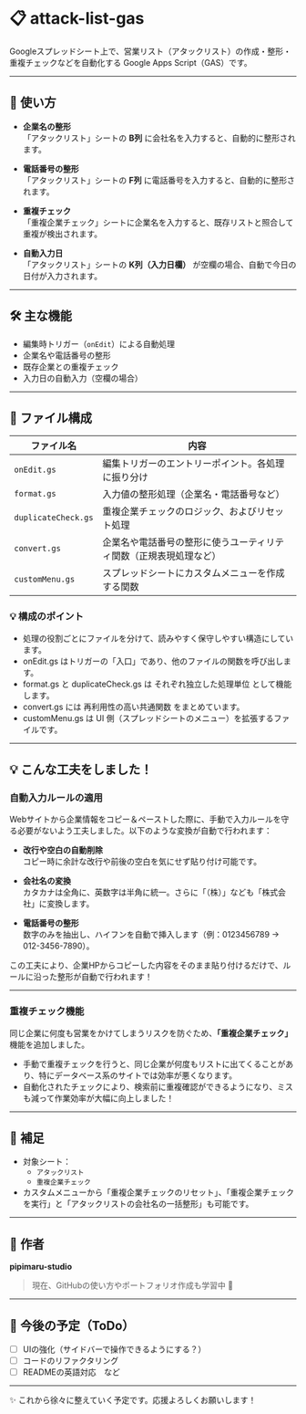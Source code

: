# 📋 attack-list-gas

Googleスプレッドシート上で、営業リスト（アタックリスト）の作成・整形・重複チェックなどを自動化する Google Apps Script（GAS）です。

---

## 🚀 使い方

- **企業名の整形**  
  「アタックリスト」シートの **B列** に会社名を入力すると、自動的に整形されます。

- **電話番号の整形**  
  「アタックリスト」シートの **F列** に電話番号を入力すると、自動的に整形されます。

- **重複チェック**  
  「重複企業チェック」シートに企業名を入力すると、既存リストと照合して重複が検出されます。

- **自動入力日**  
  「アタックリスト」シートの **K列（入力日欄）** が空欄の場合、自動で今日の日付が入力されます。

---

## 🛠 主な機能

- 編集時トリガー（`onEdit`）による自動処理
- 企業名や電話番号の整形
- 既存企業との重複チェック
- 入力日の自動入力（空欄の場合）

---

## 📁 ファイル構成

| ファイル名             | 内容                                               |
|------------------------|----------------------------------------------------|
| `onEdit.gs`            | 編集トリガーのエントリーポイント。各処理に振り分け |
| `format.gs`            | 入力値の整形処理（企業名・電話番号など）           |
| `duplicateCheck.gs`    | 重複企業チェックのロジック、およびリセット処理      |
| `convert.gs`           | 企業名や電話番号の整形に使うユーティリティ関数（正規表現処理など）                          |
| `customMenu.gs`        | スプレッドシートにカスタムメニューを作成する関数    |

### 💡 構成のポイント
- 処理の役割ごとにファイルを分けて、読みやすく保守しやすい構造にしています。
- onEdit.gs はトリガーの「入口」であり、他のファイルの関数を呼び出します。
- format.gs と duplicateCheck.gs は それぞれ独立した処理単位 として機能します。
- convert.gs には 再利用性の高い共通関数 をまとめています。
- customMenu.gs は UI 側（スプレッドシートのメニュー）を拡張するファイルです。


---

## 💡 こんな工夫をしました！

### 自動入力ルールの適用

Webサイトから企業情報をコピー＆ペーストした際に、手動で入力ルールを守る必要がないよう工夫しました。以下のような変換が自動で行われます：

- **改行や空白の自動削除**  
  コピー時に余計な改行や前後の空白を気にせず貼り付け可能です。

- **会社名の変換**  
  カタカナは全角に、英数字は半角に統一。さらに「（株）」なども「株式会社」に変換します。

- **電話番号の整形**  
  数字のみを抽出し、ハイフンを自動で挿入します（例：0123456789 → 012-3456-7890）。

この工夫により、企業HPからコピーした内容をそのまま貼り付けるだけで、ルールに沿った整形が自動で行われます！

---

### 重複チェック機能

同じ企業に何度も営業をかけてしまうリスクを防ぐため、**「重複企業チェック」** 機能を追加しました。

- 手動で重複チェックを行うと、同じ企業が何度もリストに出てくることがあり、特にデータベース系のサイトでは効率が悪くなります。
- 自動化されたチェックにより、検索前に重複確認ができるようになり、ミスも減って作業効率が大幅に向上しました！


---

## 📝 補足

- 対象シート：
  - `アタックリスト`
  - `重複企業チェック`
- カスタムメニューから「重複企業チェックのリセット」、「重複企業チェックを実行」と「アタックリストの会社名の一括整形」も可能です。

---

## 👤 作者

**pipimaru-studio**  
> 現在、GitHubの使い方やポートフォリオ作成も学習中 🐣

---

## 🚧 今後の予定（ToDo）

- [ ] UIの強化（サイドバーで操作できるようにする？）
- [ ] コードのリファクタリング
- [ ] READMEの英語対応　など

---

✨ これから徐々に整えていく予定です。応援よろしくお願いします！
